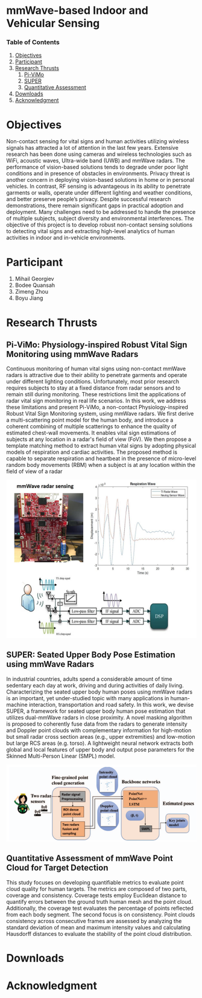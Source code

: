

<div class='page_head'>
 <h1 class='page_title'> mmWave-based Indoor and Vehicular Sensing </h1>


<h3>Table of Contents </h3>
  <ol class='page_guide'>
    <li><a href="#Objectives">Objectives</a></li>
    <li><a href="#Participant">Participant</a></li>
    <li><a href="#Research">Research Thrusts</a>
     <ol class='page_guide'>
      <li><a href="#Pi-ViMo">Pi-ViMo</a></li>
      <li><a href="#SUPER">SUPER</a></li>
      <li><a href="#Assessment">Quantitative Assessment</a></li>
     </ol
      </li>
    <li><a href="#Downloads">Downloads</a></li>
    <li><a href="#Acknowledgment">Acknowledgment</a></li>
    
  </ol>
</div>

<h1 id="Objectives"> Objectives </h1>
Non-contact sensing for vital signs and human activities utilizing wireless signals has attracted a lot of attention in the last few years. Extensive research has been done using cameras and wireless technologies such as WiFi, acoustic waves, Ultra-wide band (UWB) and mmWave radars. The performance of vision-based solutions tends to degrade under poor light conditions and in presence of obstacles in environments. Privacy threat is another concern in deploying vision-based solutions in home or in personal vehicles. In contrast, RF sensing is advantageous in its ability to penetrate garments or walls, operate under different lighting and weather conditions, and better preserve people’s privacy. Despite successful research demonstrations, there remain significant gaps in practical adoption and deployment. Many challenges need to be addressed to handle the presence of multiple subjects, subject diversity and environmental interferences. The objective of this project is to develop robust non-contact sensing solutions to detecting vital signs and extracting high-level analytics of human activities in indoor and in-vehicle environments.
<h1 id="Participant"> Participant </h1>
  <ol class='name_list'>
    <li><a>Mihail Georgiev</a></li>
    <li><a>Bodee Quansah</a></li>
    <li><a>Zimeng Zhou</a></li>
    <li><a>Boyu Jiang</a></li>
  </ol>
<h1 id="Research"> Research Thrusts </h1>

<h2 id="Pi-ViMo"> Pi-ViMo: Physiology-inspired Robust Vital Sign Monitoring using mmWave Radars </h2>
<div class='content_block'>
  <p>
 Continuous monitoring of human vital signs using non-contact mmWave radars is attractive due to their ability to penetrate garments and operate under different lighting conditions. Unfortunately, most prior research requires subjects to stay at a fixed distance from radar sensors and to remain still during monitoring. These restrictions limit the applications of radar vital sign monitoring in real life scenarios. In this work, we address these limitations and present Pi-ViMo, a non-contact Physiology-inspired Robust Vital Sign Monitoring system, using mmWave radars. We first derive a multi-scattering point model for the human body, and introduce a coherent combining of multiple scatterings to enhance the quality of estimated chest-wall movements. It enables vital sign estimations of subjects at any location in a radar's field of view (FoV). We then propose a template matching method to extract human vital signs by adopting physical models of respiration and cardiac activities. The proposed method is capable to separate respiration and heartbeat in the presence of micro-level random body movements (RBM) when a subject is at any location within the field of view of a radar
  </p>
 <div class='content_img'>
  <img src="/assets/mmwave_pic/systemoverview.jpg" />
 </div>
</div>

<h2 id ='SUPER'>SUPER: Seated Upper Body Pose Estimation using mmWave Radars</h2>
<div class='content_block'>
 <p>
 In industrial countries, adults spend a considerable amount of time sedentary each day at work, driving and during activities of daily living. Characterizing the seated upper body human poses using mmWave radars is an important, yet under-studied topic with many applications in human-machine interaction, transportation and road safety. In this work, we devise SUPER, a framework for seated upper body human pose estimation that utilizes dual-mmWave radars in close proximity. A novel masking algorithm is proposed to coherently fuse data from the radars to generate intensity and Doppler point clouds with complementary information for high-motion but small radar cross section areas (e.g., upper extremities) and low-motion but large RCS areas (e.g. torso). A lightweight neural network extracts both global and local features of upper body and output pose parameters for the Skinned Multi-Person Linear (SMPL) model.
 </p>

  <div class='content_img'>
  <img src="/assets/mmwave_pic/SUPER_img.png" />
 </div>
</div>

<h2 id = 'Assessment'>Quantitative Assessment of mmWave Point Cloud for Target Detection</h2>
<div class='content_img'>
 <p>
  This study focuses on developing quantifiable metrics to evaluate point cloud quality for human targets. The metrics are composed of two parts, coverage and consistency. Coverage tests employ Euclidean distance to quantify errors between the ground truth human mesh and the point cloud. Additionally, the coverage test evaluates the percentage of points reflected from each body segment. The second focus is on consistency. Point clouds consistency across consecutive frames are assessed by analyzing the standard deviation of mean and maximum intensity values and calculating Hausdorff distances to evaluate the stability of the point cloud distribution.
 </p>
</div>
<h1 id="Downloads"> Downloads </h1>
<h1 id="Acknowledgment"> Acknowledgment </h1>

